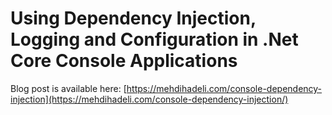 # Using Dependency Injection, Logging and Configuration in .Net Core Console Applications

Blog post is available here: [https://mehdihadeli.com/console-dependency-injection](https://mehdihadeli.com/console-dependency-injection/)